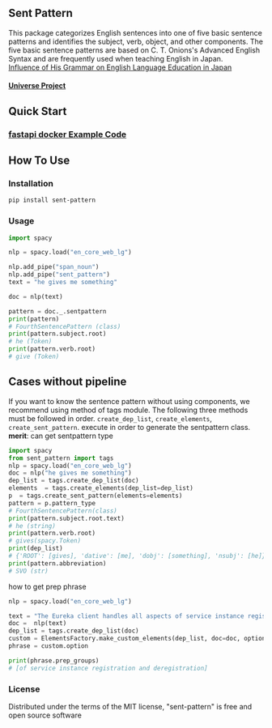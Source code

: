 ## Sent Pattern
This package categorizes English sentences into one of five basic sentence patterns and identifies the subject, verb, object, and other components. The five basic sentence patterns are based on C. T. Onions's Advanced English Syntax and are frequently used when teaching English in Japan.<br>
[Influence of His Grammar on English Language Education in Japan ](https://www.intcul.tohoku.ac.jp/ronshu/vol17/12.pdf)
#### [Universe Project](https://spacy.io/universe/project/sent-pattern)

## Quick Start
### [fastapi docker Example Code](./examples/docker_poetry_fastapi/)

## How To Use

### Installation
```bash
pip install sent-pattern
```

### Usage

```py
import spacy

nlp = spacy.load("en_core_web_lg")

nlp.add_pipe("span_noun")
nlp.add_pipe("sent_pattern")
text = "he gives me something"

doc = nlp(text)

pattern = doc._.sentpattern
print(pattern) 
# FourthSentencePattern (class)
print(pattern.subject.root)
# he (Token)
print(pattern.verb.root)
# give (Token)
```



## Cases without pipeline
If you want to know the sentence pattern without using components, we recommend using method of tags module.
The following three methods must be followed in order.
 `create_dep_list`, `create_elements`, `create_sent_pattern`.
execute in order to generate the sentpattern class.<br>
**merit**: can get sentpattern type


```py
import spacy
from sent_pattern import tags
nlp = spacy.load("en_core_web_lg")
doc = nlp("he gives me something")
dep_list = tags.create_dep_list(doc)
elements  = tags.create_elements(dep_list=dep_list)
p  = tags.create_sent_pattern(elements=elements)
pattern = p.pattern_type
# FourthSentencePattern(class)
print(pattern.subject.root.text)
# he (string)
print(pattern.verb.root)
# gives(spacy.Token)
print(dep_list)
# {'ROOT': [gives], 'dative': [me], 'dobj': [something], 'nsubj': [he]}
print(pattern.abbreviation)
# SVO (str)

```

how to get prep phrase
```py
nlp = spacy.load("en_core_web_lg")

text = "The Eureka client handles all aspects of service instance registration and deregistration"
doc =  nlp(text)
dep_list = tags.create_dep_list(doc)
custom = ElementsFactory.make_custom_elements(dep_list, doc=doc, option="prep")
phrase = custom.option

print(phrase.prep_groups)
# [of service instance registration and deregistration]
```


### License
Distributed under the terms of the MIT license, "sent-pattern" is free and open source software


